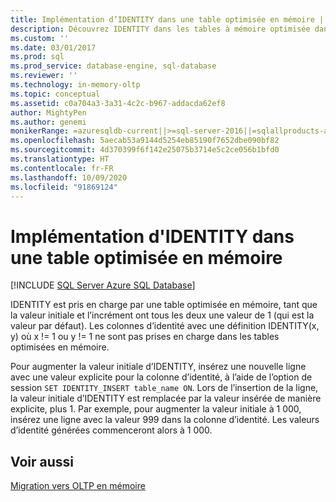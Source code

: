 ```yaml
---
title: Implémentation d’IDENTITY dans une table optimisée en mémoire | Microsoft Docs
description: Découvrez IDENTITY dans les tables à mémoire optimisée dans SQL Server. Les tables à mémoire optimisée prennent en charge IDENTITY pour une valeur initiale et une valeur d’incrément de un.
ms.custom: ''
ms.date: 03/01/2017
ms.prod: sql
ms.prod_service: database-engine, sql-database
ms.reviewer: ''
ms.technology: in-memory-oltp
ms.topic: conceptual
ms.assetid: c0a704a3-3a31-4c2c-b967-addacda62ef8
author: MightyPen
ms.author: genemi
monikerRange: =azuresqldb-current||>=sql-server-2016||=sqlallproducts-allversions||>=sql-server-linux-2017||=azuresqldb-mi-current
ms.openlocfilehash: 5aecab53a9144d5254eb85190f7652dbe090bf82
ms.sourcegitcommit: 4d370399f6f142e25075b3714e5c2ce056b1bfd0
ms.translationtype: HT
ms.contentlocale: fr-FR
ms.lasthandoff: 10/09/2020
ms.locfileid: "91869124"
---
```

# <a name="implementing-identity-in-a-memory-optimized-table"></a>Implémentation d'IDENTITY dans une table optimisée en mémoire
[!INCLUDE [SQL Server Azure SQL Database](../../includes/applies-to-version/sql-asdb.md)]

IDENTITY est pris en charge par une table optimisée en mémoire, tant que la valeur initiale et l’incrément ont tous les deux une valeur de 1 (qui est la valeur par défaut). Les colonnes d’identité avec une définition IDENTITY(x, y) où x != 1 ou y != 1 ne sont pas prises en charge dans les tables optimisées en mémoire.   
    
Pour augmenter la valeur initiale d’IDENTITY, insérez une nouvelle ligne avec une valeur explicite pour la colonne d’identité, à l’aide de l’option de session `SET IDENTITY_INSERT table_name ON`. Lors de l’insertion de la ligne, la valeur initiale d’IDENTITY est remplacée par la valeur insérée de manière explicite, plus 1. Par exemple, pour augmenter la valeur initiale à 1 000, insérez une ligne avec la valeur 999 dans la colonne d’identité. Les valeurs d’identité générées commenceront alors à 1 000.     
  
## <a name="see-also"></a>Voir aussi  
 [Migration vers OLTP en mémoire](./plan-your-adoption-of-in-memory-oltp-features-in-sql-server.md)  
  
